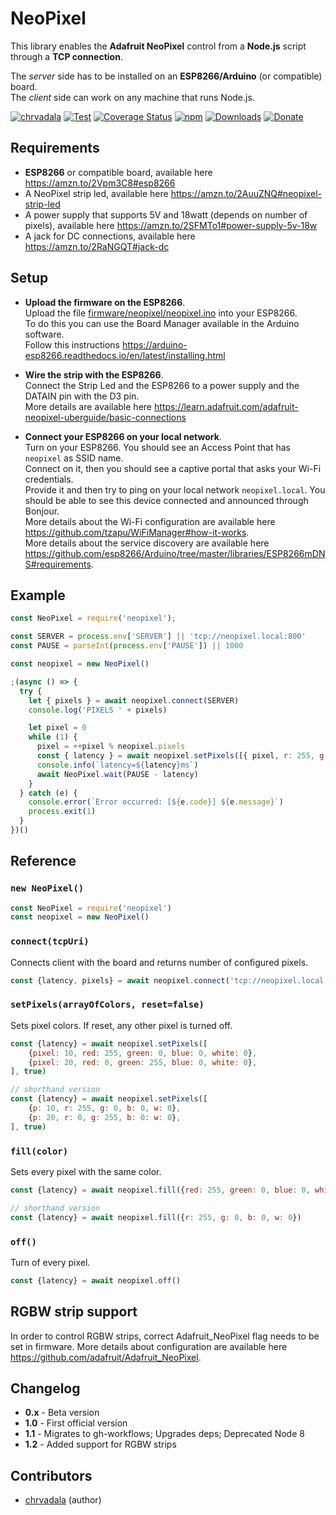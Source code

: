 # NeoPixel
This library enables the **Adafruit NeoPixel** control from a **Node.js** script through a **TCP connection**.

The *server* side has to be installed on an **ESP8266/Arduino** (or compatible) board.   
The *client* side can work on any machine that runs Node.js.

[![chrvadala](https://img.shields.io/badge/website-chrvadala-orange.svg)](https://chrvadala.github.io)
[![Test](https://github.com/chrvadala/neopixel/workflows/Test/badge.svg)](https://github.com/chrvadala/neopixel/actions)
[![Coverage Status](https://coveralls.io/repos/github/chrvadala/neopixel/badge.svg?branch=master)](https://coveralls.io/github/chrvadala/neopixel?branch=master)
[![npm](https://img.shields.io/npm/v/neopixel.svg?maxAge=2592000?style=plastic)](https://www.npmjs.com/package/neopixel)
[![Downloads](https://img.shields.io/npm/dm/neopixel.svg)](https://www.npmjs.com/package/neopixel)
[![Donate](https://img.shields.io/badge/donate-PayPal-green.svg)](https://www.paypal.me/chrvadala/25)


## Requirements
- **ESP8266** or compatible board, available here https://amzn.to/2Vpm3C8#esp8266
- A NeoPixel strip led, available here https://amzn.to/2AuuZNQ#neopixel-strip-led
- A power supply that supports 5V and 18watt (depends on number of pixels), available here https://amzn.to/2SFMTo1#power-supply-5v-18w
- A jack for DC connections, available here https://amzn.to/2RaNGQT#jack-dc


## Setup
- **Upload the firmware on the ESP8266**.     
Upload the file [firmware/neopixel/neopixel.ino](./firmware/neopixel/neopixel.ino) into your ESP8266.  
To do this you can use the Board Manager available in the Arduino software.   
Follow this instructions https://arduino-esp8266.readthedocs.io/en/latest/installing.html

- **Wire the strip with the ESP8266**.    
Connect the Strip Led and the ESP8266 to a power supply and the DATAIN pin with the D3 pin.     
More details are available here https://learn.adafruit.com/adafruit-neopixel-uberguide/basic-connections   

- **Connect your ESP8266 on your local network**.     
Turn on your ESP8266. You should see an Access Point that has `neopixel` as SSID name.     
Connect on it, then you should see a captive portal that asks your Wi-Fi credentials.     
Provide it and then try to ping on your local network `neopixel.local`. You should be able to see this device connected and announced through Bonjour.     
More details about the Wi-Fi configuration are available here https://github.com/tzapu/WiFiManager#how-it-works.    
More details about the service discovery are available here https://github.com/esp8266/Arduino/tree/master/libraries/ESP8266mDNS#requirements.

## Example
```javascript
const NeoPixel = require('neopixel');

const SERVER = process.env['SERVER'] || 'tcp://neopixel.local:800'
const PAUSE = parseInt(process.env['PAUSE']) || 1000

const neopixel = new NeoPixel()

;(async () => {
  try {
    let { pixels } = await neopixel.connect(SERVER)
    console.log('PIXELS ' + pixels)

    let pixel = 0
    while (1) {
      pixel = ++pixel % neopixel.pixels
      const { latency } = await neopixel.setPixels([{ pixel, r: 255, g: 0, b: 0, w: 0 }], true)
      console.info(`latency=${latency}ms`)
      await NeoPixel.wait(PAUSE - latency)
    }
  } catch (e) {
    console.error(`Error occurred: [${e.code}] ${e.message}`)
    process.exit(1)
  }
})()
```



## Reference
### `new NeoPixel()` 
  ```javascript
const NeoPixel = require('neopixel')
const neopixel = new NeoPixel()
```

### `connect(tcpUri)` 
Connects client with the board and returns number of configured pixels.   
```javascript
const {latency, pixels} = await neopixel.connect('tcp://neopixel.local:800')
```    

### `setPixels(arrayOfColors, reset=false)`
Sets pixel colors. If reset, any other pixel is turned off.
```javascript
const {latency} = await neopixel.setPixels([
    {pixel: 10, red: 255, green: 0, blue: 0, white: 0},
    {pixel: 20, red: 0, green: 255, blue: 0, white: 0},
], true)

// shorthand version
const {latency} = await neopixel.setPixels([
    {p: 10, r: 255, g: 0, b: 0, w: 0},
    {p: 20, r: 0, g: 255, b: 0: w: 0},
], true)
```
### `fill(color)`
Sets every pixel with the same color.  
```javascript
const {latency} = await neopixel.fill({red: 255, green: 0, blue: 0, white: 0})

// shorthand version
const {latency} = await neopixel.fill({r: 255, g: 0, b: 0, w: 0})
```

### `off()`
Turn of every pixel.  
```javascript
const {latency} = await neopixel.off()
```

## RGBW strip support
In order to control RGBW strips, correct Adafruit_NeoPixel flag needs to be set in firmware.
More details about configuration are available here https://github.com/adafruit/Adafruit_NeoPixel.   


## Changelog
- **0.x** - Beta version
- **1.0** - First official version
- **1.1** - Migrates to gh-workflows; Upgrades deps; Deprecated Node 8
- **1.2** - Added support for RGBW strips

## Contributors
- [chrvadala](https://github.com/chrvadala) (author)